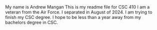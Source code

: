 My name is Andrew Mangan
This is my readme file for CSC 410
I am a veteran from the Air Force. I separated in August of 2024.  I am trying to finish my CSC degree.
I hope to be less than a year away from my bachelors degree in CSC.
